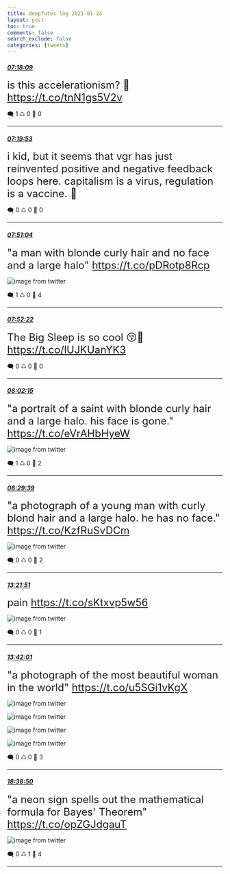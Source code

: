 ```yaml
---
title: deepfates log 2021-01-24
layout: post
toc: true
comments: false
search_exclude: false
categories: [tweets]
---
```



#### <a href = "https://twitter.com/deepfates/status/1353346355410866177">*07:18:09*</a>

<font size="5">is this accelerationism? 💁  https://t.co/tnN1gs5V2v</font>



🗨️ 1 ♺ 0 🤍  0   

---
    
#### <a href = "https://twitter.com/deepfates/status/1353346791152865280">*07:19:53*</a>

<font size="5">i kid, but it seems that vgr has just reinvented positive and negative feedback loops here. capitalism is a virus, regulation is a vaccine. 🥱</font>



🗨️ 0 ♺ 0 🤍  0   

---
    
#### <a href = "https://twitter.com/deepfates/status/1353354638536261632">*07:51:04*</a>

<font size="5">"a man with blonde curly hair and no face and a large halo"  https://t.co/pDRotp8Rcp</font>

![image from twitter](/images/from_twitter/EsgU3vTVoAEUE12.jpg)


🗨️ 1 ♺ 0 🤍  4   

---
    
#### <a href = "https://twitter.com/deepfates/status/1353354964018421761">*07:52:22*</a>

<font size="5">The Big Sleep is so cool 😚🤌   https://t.co/lUJKUanYK3</font>



🗨️ 0 ♺ 0 🤍  0   

---
    
#### <a href = "https://twitter.com/deepfates/status/1353357454017404928">*08:02:15*</a>

<font size="5">"a portrait of a saint with blonde curly hair and a large halo. his face is gone."  https://t.co/eVrAHbHyeW</font>

![image from twitter](/images/from_twitter/EsgXbp9VcAAytx4.jpg)


🗨️ 1 ♺ 0 🤍  2   

---
    
#### <a href = "https://twitter.com/deepfates/status/1353364349746696199">*08:29:39*</a>

<font size="5">"a photograph of a young man with curly blond hair and a large halo. he has no face."  https://t.co/KzfRuSvDCm</font>

![image from twitter](/images/from_twitter/EsgdtEjU0AE1rR-.jpg)


🗨️ 0 ♺ 0 🤍  2   

---
    
#### <a href = "https://twitter.com/deepfates/status/1353437882816499712">*13:21:51*</a>

<font size="5">pain  https://t.co/sKtxvp5w56</font>

![image from twitter](/images/from_twitter/EshglDuUwAAL5KQ.jpg)


🗨️ 0 ♺ 0 🤍  1   

---
    
#### <a href = "https://twitter.com/deepfates/status/1353442958293442561">*13:42:01*</a>

<font size="5">"a photograph of the most beautiful woman in the world"  https://t.co/u5SGi1vKgX</font>

![image from twitter](/images/from_twitter/EshlMRGVEAA0ggY.jpg)

![image from twitter](/images/from_twitter/EshlMZ5VkAAb0xD.jpg)

![image from twitter](/images/from_twitter/EshlMimVEAAcZJk.jpg)

![image from twitter](/images/from_twitter/EshlMq-UwAAEOFa.jpg)


🗨️ 0 ♺ 0 🤍  3   

---
    
#### <a href = "https://twitter.com/deepfates/status/1353517653831258113">*18:38:50*</a>

<font size="5">"a neon sign spells out the mathematical formula for Bayes' Theorem"  https://t.co/opZGJdgauT</font>

![image from twitter](/images/from_twitter/EsipIgsVcAAKFqM.jpg)


🗨️ 0 ♺ 1 🤍  4   

---
    
            

